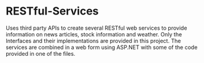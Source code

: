 # RESTful-Services
Uses third party APIs to create several RESTful web services to provide information on news articles, stock information and weather. Only the Interfaces and their implementations are provided in this project. The services are combined in a web form using ASP.NET with some of the code provided in one of the files. 
